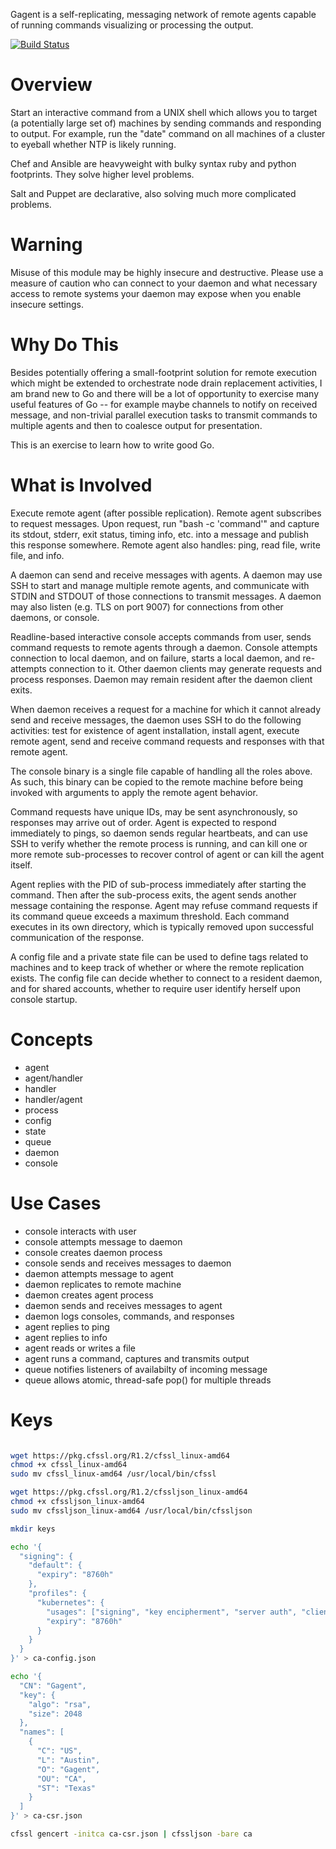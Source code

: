 
Gagent is a self-replicating, messaging network of remote agents capable of running commands visualizing or processing the output.

[![Build Status](https://travis-ci.org/jjurach/gagent.svg "Travis CI status")](https://travis-ci.org/jjurach/gagent)

# Overview

Start an interactive command from a UNIX shell which allows you to target (a
potentially large set of) machines by sending commands and responding to
output. For example, run the "date" command on all machines of a cluster to
eyeball whether NTP is likely running.

Chef and Ansible are heavyweight with bulky syntax ruby and python footprints.
They solve higher level problems.

Salt and Puppet are declarative, also solving much more complicated problems.

# Warning

Misuse of this module may be highly insecure and destructive. Please use a
measure of caution who can connect to your daemon and what necessary access to
remote systems your daemon may expose when you enable insecure settings.

# Why Do This

Besides potentially offering a small-footprint solution for remote execution
which might be extended to orchestrate node drain replacement activities, I am
brand new to Go and there will be a lot of opportunity to exercise many useful
features of Go -- for example maybe channels to notify on received message, and
non-trivial parallel execution tasks to transmit commands to multiple agents
and then to coalesce output for presentation.

This is an exercise to learn how to write good Go.

# What is Involved

Execute remote agent (after possible replication). Remote agent subscribes to
request messages. Upon request, run "bash -c 'command'" and capture its
stdout, stderr, exit status, timing info, etc. into a message and publish this
response somewhere. Remote agent also handles: ping, read file, write file, and
info.

A daemon can send and receive messages with agents. A daemon may use SSH to
start and manage multiple remote agents, and communicate with STDIN and STDOUT
of those connections to transmit messages. A daemon may also listen (e.g. TLS
on port 9007) for connections from other daemons, or console.

Readline-based interactive console accepts commands from user, sends command
requests to remote agents through a daemon.  Console attempts connection to
local daemon, and on failure, starts a local daemon, and re-attempts connection
to it. Other daemon clients may generate requests and process responses. Daemon
may remain resident after the daemon client exits.

When daemon receives a request for a machine for which it cannot already send
and receive messages, the daemon uses SSH to do the following activities: test
for existence of agent installation, install agent, execute remote agent,
send and receive command requests and responses with that remote agent.

The console binary is a single file capable of handling all the roles above. As
such, this binary can be copied to the remote machine before being invoked with
arguments to apply the remote agent behavior. 

Command requests have unique IDs, may be sent asynchronously, so responses may
arrive out of order. Agent is expected to respond immediately to pings, so
daemon sends regular heartbeats, and can use SSH to verify whether the remote
process is running, and can kill one or more remote sub-processes to recover
control of agent or can kill the agent itself.

Agent replies with the PID of sub-process immediately after starting the
command. Then after the sub-process exits, the agent sends another message
containing the response. Agent may refuse command requests if its command queue
exceeds a maximum threshold. Each command executes in its own directory, which
is typically removed upon successful communication of the response.

A config file and a private state file can be used to define tags related to
machines and to keep track of whether or where the remote replication exists.
The config file can decide whether to connect to a resident daemon, and for
shared accounts, whether to require user identify herself upon console startup.

# Concepts

- agent
- agent/handler
- handler
- handler/agent
- process
- config
- state
- queue
- daemon
- console

# Use Cases

- console interacts with user
- console attempts message to daemon
- console creates daemon process
- console sends and receives messages to daemon
- daemon attempts message to agent
- daemon replicates to remote machine
- daemon creates agent process
- daemon sends and receives messages to agent
- daemon logs consoles, commands, and responses
- agent replies to ping
- agent replies to info
- agent reads or writes a file
- agent runs a command, captures and transmits output
- queue notifies listeners of availabilty of incoming message
- queue allows atomic, thread-safe pop() for multiple threads

# Keys

```bash

wget https://pkg.cfssl.org/R1.2/cfssl_linux-amd64
chmod +x cfssl_linux-amd64
sudo mv cfssl_linux-amd64 /usr/local/bin/cfssl

wget https://pkg.cfssl.org/R1.2/cfssljson_linux-amd64
chmod +x cfssljson_linux-amd64
sudo mv cfssljson_linux-amd64 /usr/local/bin/cfssljson

mkdir keys

echo '{
  "signing": {
    "default": {
      "expiry": "8760h"
    },
    "profiles": {
      "kubernetes": {
        "usages": ["signing", "key encipherment", "server auth", "client auth"],
        "expiry": "8760h"
      }
    }
  }
}' > ca-config.json

echo '{
  "CN": "Gagent",
  "key": {
    "algo": "rsa",
    "size": 2048
  },
  "names": [
    {
      "C": "US",
      "L": "Austin",
      "O": "Gagent",
      "OU": "CA",
      "ST": "Texas"
    }
  ]
}' > ca-csr.json

cfssl gencert -initca ca-csr.json | cfssljson -bare ca

```
